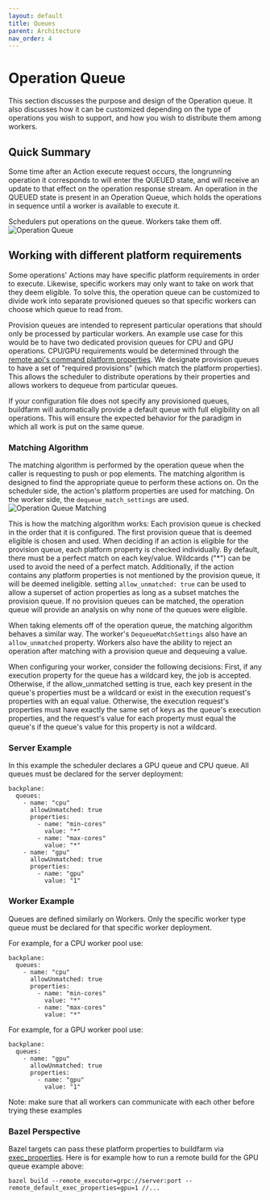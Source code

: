 ```yaml
---
layout: default
title: Queues
parent: Architecture
nav_order: 4
---
```


# Operation Queue
This section discusses the purpose and design of the Operation queue.  It also discusses how it can be customized depending on the type of operations you wish to support, and how you wish to distribute them among workers.

## Quick Summary
Some time after an Action execute request occurs, the longrunning operation it corresponds to will enter the QUEUED state, and will receive an update to that effect on the operation response stream. An operation in the QUEUED state is present in an Operation Queue, which holds the operations in sequence until a worker is available to execute it.

Schedulers put operations on the queue.  Workers take them off.
![Operation Queue]({{site.url}}{{site.baseurl}}/assets/images/Operation-Queue1.png)

## Working with different platform requirements
Some operations' Actions may have specific platform requirements in order to execute.
Likewise, specific workers may only want to take on work that they deem eligible.
To solve this, the operation queue can be customized to divide work into separate provisioned queues so that specific workers can choose which queue to read from.

Provision queues are intended to represent particular operations that should only be processed by particular workers. An example use case for this would be to have two dedicated provision queues for CPU and GPU operations. CPU/GPU requirements would be determined through the [remote api's command platform properties](https://github.com/bazelbuild/remote-apis/blob/main/build/bazel/remote/execution/v2/remote_execution.proto#L595). We designate provision queues to have a set of "required provisions" (which match the platform properties). This allows the scheduler to distribute operations by their properties and allows workers to dequeue from particular queues.

If your configuration file does not specify any provisioned queues, buildfarm will automatically provide a default queue with full eligibility on all operations.
This will ensure the expected behavior for the paradigm in which all work is put on the same queue.

###  Matching Algorithm
The matching algorithm is performed by the operation queue when the caller is requesting to push or pop elements.
The matching algorithm is designed to find the appropriate queue to perform these actions on.
On the scheduler side, the action's platform properties are used for matching.
On the worker side, the `dequeue_match_settings` are used.
![Operation Queue Matching]({{site.url}}{{site.baseurl}}/assets/images/Operation-Queue-Matching1.png)

This is how the matching algorithm works:
Each provision queue is checked in the order that it is configured.
The first provision queue that is deemed eligible is chosen and used.
When deciding if an action is eligible for the provision queue, each platform property is checked individually.
By default, there must be a perfect match on each key/value.
Wildcards ("*") can be used to avoid the need of a perfect match.
Additionally, if the action contains any platform properties is not mentioned by the provision queue, it will be deemed ineligible.
setting `allow_unmatched: true` can be used to allow a superset of action properties as long as a subset matches the provision queue.
If no provision queues can be matched, the operation queue will provide an analysis on why none of the queues were eligible.

When taking elements off of the operation queue, the matching algorithm behaves a similar way.
The worker's `DequeueMatchSettings` also have an `allow_unmatched` property.
Workers also have the ability to reject an operation after matching with a provision queue and dequeuing a value.

When configuring your worker, consider the following decisions:
First, if any execution property for the queue has a wildcard key, the job is accepted.
Otherwise, if the allow_unmatched setting is true, each key present in the queue's properties must be a wildcard or exist in the execution request's properties with an equal value.
Otherwise, the execution request's properties must have exactly the same set of keys as the queue's execution properties, and the request's value for each property must equal the queue's if the queue's value for this property is not a wildcard.

### Server Example

In this example the scheduler declares a GPU queue and CPU queue. All queues must be declared for the server deployment:
```
backplane:
  queues:
    - name: "cpu"
      allowUnmatched: true
      properties:
        - name: "min-cores"
          value: "*"
        - name: "max-cores"
          value: "*"
    - name: "gpu"
      allowUnmatched: true
      properties:
        - name: "gpu"
          value: "1"
```

### Worker Example

Queues are defined similarly on Workers. Only the specific worker type queue must be declared for that specific worker deployment.

For example, for a CPU worker pool use:

```
backplane:
  queues:
    - name: "cpu"
      allowUnmatched: true
      properties:
        - name: "min-cores"
          value: "*"
        - name: "max-cores"
          value: "*"
```

For example, for a GPU worker pool use:

```
backplane:
  queues:
    - name: "gpu"
      allowUnmatched: true
      properties:
        - name: "gpu"
          value: "1"
```

Note: make sure that all workers can communicate with each other before trying these examples

### Bazel Perspective

Bazel targets can pass these platform properties to buildfarm via [exec_properties](https://docs.bazel.build/versions/master/be/common-definitions.html#common.exec_properties).
Here is for example how to run a remote build for the GPU queue example above:

```shell
bazel build --remote_executor=grpc://server:port --remote_default_exec_properties=gpu=1 //...
```
